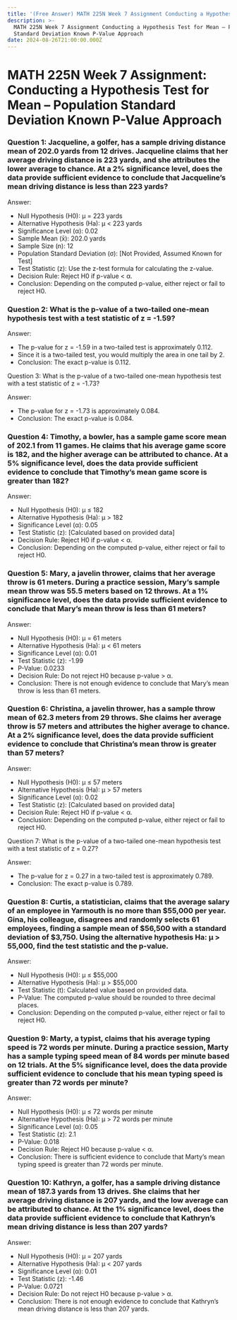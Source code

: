 ```yaml
---
title: '(Free Answer) MATH 225N Week 7 Assignment Conducting a Hypothesis Test '
description: >-
  MATH 225N Week 7 Assignment Conducting a Hypothesis Test for Mean – Population
  Standard Deviation Known P-Value Approach
date: 2024-08-26T21:00:00.000Z
---
```


# **MATH 225N Week 7 Assignment: Conducting a Hypothesis Test for Mean – Population Standard Deviation Known P-Value Approach**

### Question 1: Jacqueline, a golfer, has a sample driving distance mean of 202.0 yards from 12 drives. Jacqueline claims that her average driving distance is 223 yards, and she attributes the lower average to chance. At a 2% significance level, does the data provide sufficient evidence to conclude that Jacqueline’s mean driving distance is less than 223 yards?

Answer:

* Null Hypothesis (H0): μ = 223 yards
* Alternative Hypothesis (Ha): μ \< 223 yards
* Significance Level (α): 0.02
* Sample Mean (x̄): 202.0 yards
* Sample Size (n): 12
* Population Standard Deviation (σ): \[Not Provided, Assumed Known for Test]
* Test Statistic (z): Use the z-test formula for calculating the z-value.
* Decision Rule: Reject H0 if p-value \< α.
* Conclusion: Depending on the computed p-value, either reject or fail to reject H0.

### Question 2: What is the p-value of a two-tailed one-mean hypothesis test with a test statistic of z = -1.59?

Answer:

* The p-value for z = -1.59 in a two-tailed test is approximately 0.112.
* Since it is a two-tailed test, you would multiply the area in one tail by 2.
* Conclusion: The exact p-value is 0.112.

Question 3: What is the p-value of a two-tailed one-mean hypothesis test with a test statistic of z = -1.73?

Answer:

* The p-value for z = -1.73 is approximately 0.084.
* Conclusion: The exact p-value is 0.084.

### Question 4: Timothy, a bowler, has a sample game score mean of 202.1 from 11 games. He claims that his average game score is 182, and the higher average can be attributed to chance. At a 5% significance level, does the data provide sufficient evidence to conclude that Timothy’s mean game score is greater than 182?

Answer:

* Null Hypothesis (H0): μ ≤ 182
* Alternative Hypothesis (Ha): μ > 182
* Significance Level (α): 0.05
* Test Statistic (z): \[Calculated based on provided data]
* Decision Rule: Reject H0 if p-value \< α.
* Conclusion: Depending on the computed p-value, either reject or fail to reject H0.

### Question 5: Mary, a javelin thrower, claims that her average throw is 61 meters. During a practice session, Mary’s sample mean throw was 55.5 meters based on 12 throws. At a 1% significance level, does the data provide sufficient evidence to conclude that Mary’s mean throw is less than 61 meters?

Answer:

* Null Hypothesis (H0): μ = 61 meters
* Alternative Hypothesis (Ha): μ \< 61 meters
* Significance Level (α): 0.01
* Test Statistic (z): -1.99
* P-Value: 0.0233
* Decision Rule: Do not reject H0 because p-value > α.
* Conclusion: There is not enough evidence to conclude that Mary’s mean throw is less than 61 meters.

### Question 6: Christina, a javelin thrower, has a sample throw mean of 62.3 meters from 29 throws. She claims her average throw is 57 meters and attributes the higher average to chance. At a 2% significance level, does the data provide sufficient evidence to conclude that Christina’s mean throw is greater than 57 meters?

Answer:

* Null Hypothesis (H0): μ ≤ 57 meters
* Alternative Hypothesis (Ha): μ > 57 meters
* Significance Level (α): 0.02
* Test Statistic (z): \[Calculated based on provided data]
* Decision Rule: Reject H0 if p-value \< α.
* Conclusion: Depending on the computed p-value, either reject or fail to reject H0.

Question 7: What is the p-value of a two-tailed one-mean hypothesis test with a test statistic of z = 0.27?

Answer:

* The p-value for z = 0.27 in a two-tailed test is approximately 0.789.
* Conclusion: The exact p-value is 0.789.

### Question 8: Curtis, a statistician, claims that the average salary of an employee in Yarmouth is no more than $55,000 per year. Gina, his colleague, disagrees and randomly selects 61 employees, finding a sample mean of $56,500 with a standard deviation of $3,750. Using the alternative hypothesis Ha: μ > 55,000, find the test statistic and the p-value.

Answer:

* Null Hypothesis (H0): μ ≤ $55,000
* Alternative Hypothesis (Ha): μ > $55,000
* Test Statistic (t): Calculated value based on provided data.
* P-Value: The computed p-value should be rounded to three decimal places.
* Conclusion: Depending on the computed p-value, either reject or fail to reject H0.

### Question 9: Marty, a typist, claims that his average typing speed is 72 words per minute. During a practice session, Marty has a sample typing speed mean of 84 words per minute based on 12 trials. At the 5% significance level, does the data provide sufficient evidence to conclude that his mean typing speed is greater than 72 words per minute?

Answer:

* Null Hypothesis (H0): μ ≤ 72 words per minute
* Alternative Hypothesis (Ha): μ > 72 words per minute
* Significance Level (α): 0.05
* Test Statistic (z): 2.1
* P-Value: 0.018
* Decision Rule: Reject H0 because p-value \< α.
* Conclusion: There is sufficient evidence to conclude that Marty’s mean typing speed is greater than 72 words per minute.

### Question 10: Kathryn, a golfer, has a sample driving distance mean of 187.3 yards from 13 drives. She claims that her average driving distance is 207 yards, and the low average can be attributed to chance. At the 1% significance level, does the data provide sufficient evidence to conclude that Kathryn’s mean driving distance is less than 207 yards?

Answer:

* Null Hypothesis (H0): μ = 207 yards
* Alternative Hypothesis (Ha): μ \< 207 yards
* Significance Level (α): 0.01
* Test Statistic (z): -1.46
* P-Value: 0.0721
* Decision Rule: Do not reject H0 because p-value > α.
* Conclusion: There is not enough evidence to conclude that Kathryn’s mean driving distance is less than 207 yards.
